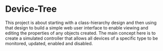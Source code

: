 # Device-Tree

This project is about starting with a class-hierarchy design and then using that design to build a simple web user interface to enable viewing and editing the properties of any objects created.
The main concept here is to create a simulated controller that allows all devices of a specific type to be monitored, updated, enabled and disabled.
